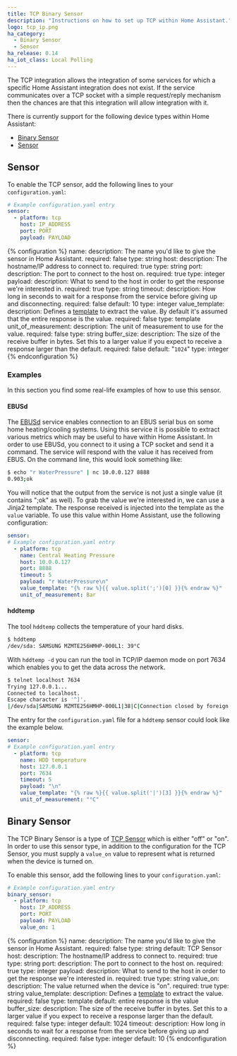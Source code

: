 ```yaml
---
title: TCP Binary Sensor
description: "Instructions on how to set up TCP within Home Assistant."
logo: tcp_ip.png
ha_category:
  - Binary Sensor
  - Sensor
ha_release: 0.14
ha_iot_class: Local Polling
---
```


The TCP integration allows the integration of some services for which a specific Home Assistant integration does not exist. If the service communicates over a TCP socket with a simple request/reply mechanism then the chances are that this integration will allow integration with it.

There is currently support for the following device types within Home Assistant:

- [Binary Sensor](#binary-sensor)
- [Sensor](#sensor)

## Sensor

To enable the TCP sensor, add the following lines to your `configuration.yaml`:

```yaml
# Example configuration.yaml entry
sensor:
  - platform: tcp
    host: IP_ADDRESS
    port: PORT
    payload: PAYLOAD
```

{% configuration %}
name:
  description: The name you'd like to give the sensor in Home Assistant.
  required: false
  type: string
host:
  description: The hostname/IP address to connect to.
  required: true
  type: string
port:
  description: The port to connect to the host on.
  required: true
  type: integer
payload:
  description: What to send to the host in order to get the response we're interested in.
  required: true
  type: string
timeout:
  description: How long in seconds to wait for a response from the service before giving up and disconnecting.
  required: false
  default: 10
  type: integer
value_template:
  description: Defines a [template](/docs/configuration/templating/#processing-incoming-data) to extract the value. By default it's assumed that the entire response is the value.
  required: false
  type: template
unit_of_measurement:
  description: The unit of measurement to use for the value.
  required: false
  type: string
buffer_size:
  description: The size of the receive buffer in bytes. Set this to a larger value if you expect to receive a response larger than the default.
  required: false
  default: "`1024`"
  type: integer
{% endconfiguration %}

### Examples

In this section you find some real-life examples of how to use this sensor.

#### EBUSd

The [EBUSd](https://github.com/john30/ebusd/wiki) service enables connection to an EBUS serial bus on some home heating/cooling systems. Using this service it is possible to extract various metrics which may be useful to have within Home Assistant. In order to use EBUSd, you connect to it using a TCP socket and send it a command. The service will respond with the value it has received from EBUS. On the command line, this would look something like:

```bash
$ echo "r WaterPressure" | nc 10.0.0.127 8888
0.903;ok
```

You will notice that the output from the service is not just a single value (it contains ";ok" as well). To grab the value we're interested in, we can use a Jinja2 template. The response received is injected into the template as the `value` variable. To use this value within Home Assistant, use the following configuration:

```yaml
sensor:
# Example configuration.yaml entry
  - platform: tcp
    name: Central Heating Pressure
    host: 10.0.0.127
    port: 8888
    timeout: 5
    payload: "r WaterPressure\n"
    value_template: "{% raw %}{{ value.split(';')[0] }}{% endraw %}"
    unit_of_measurement: Bar
```

#### hddtemp

The tool `hddtemp` collects the temperature of your hard disks.

```bash
$ hddtemp
/dev/sda: SAMSUNG MZMTE256HMHP-000L1: 39°C
```

With `hddtemp -d` you can run the tool in TCP/IP daemon mode on port 7634 which enables you to get the data across the network.

```bash
$ telnet localhost 7634
Trying 127.0.0.1...
Connected to localhost.
Escape character is '^]'.
|/dev/sda|SAMSUNG MZMTE256HMHP-000L1|38|C|Connection closed by foreign host.
```

The entry for the `configuration.yaml` file for a `hddtemp` sensor could look like the example below.

```yaml
sensor:
# Example configuration.yaml entry
  - platform: tcp
    name: HDD temperature
    host: 127.0.0.1
    port: 7634
    timeout: 5
    payload: "\n"
    value_template: "{% raw %}{{ value.split('|')[3] }}{% endraw %}"
    unit_of_measurement: "°C"
```

## Binary Sensor

The TCP Binary Sensor is a type of [TCP Sensor](#sensor) which is either "off" or "on". In order to use this sensor type, in addition to the configuration for the TCP Sensor, you must supply a `value_on` value to represent what is returned when the device is turned on.

To enable this sensor, add the following lines to your `configuration.yaml`:

```yaml
# Example configuration.yaml entry
binary_sensor:
  - platform: tcp
    host: IP_ADDRESS
    port: PORT
    payload: PAYLOAD
    value_on: 1
```

{% configuration %}
name:
  description: The name you'd like to give the sensor in Home Assistant.
  required: false
  type: string
  default: TCP Sensor
host:
  description: The hostname/IP address to connect to.
  required: true
  type: string
port:
  description: The port to connect to the host on.
  required: true
  type: integer
payload:
  description: What to send to the host in order to get the response we're interested in.
  required: true
  type: string
value_on:
  description: The value returned when the device is "on".
  required: true
  type: string
value_template:
  description: Defines a [template](/docs/configuration/templating/#processing-incoming-data) to extract the value.
  required: false
  type: template
  default: entire response is the value
buffer_size:
  description: The size of the receive buffer in bytes. Set this to a larger value if you expect to receive a response larger than the default.
  required: false
  type: integer
  default: 1024
timeout:
  description: How long in seconds to wait for a response from the service before giving up and disconnecting.
  required: false
  type: integer
  default: 10
{% endconfiguration %}